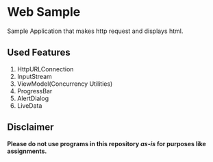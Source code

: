# Web Sample
Sample Application that makes http request and displays html.

## Used Features
1. HttpURLConnection
1. InputStream
1. ViewModel(Concurrency Utilities)
1. ProgressBar
1. AlertDialog
1. LiveData

## Disclaimer
**Please do not use programs in this repository *as-is* for purposes like assignments.**